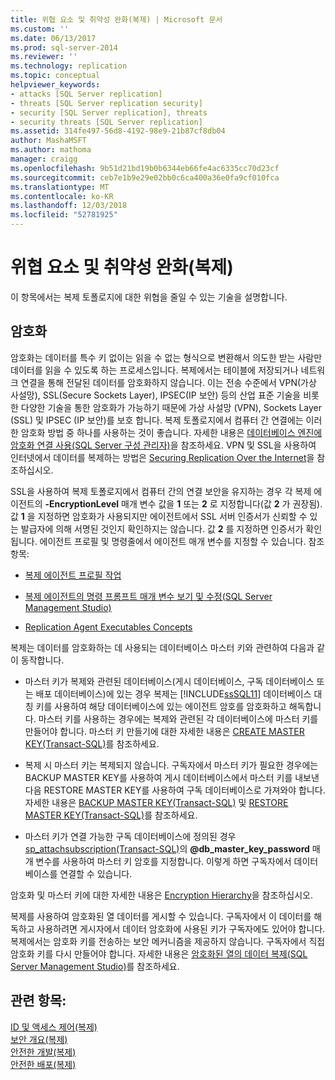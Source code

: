 ```yaml
---
title: 위협 요소 및 취약성 완화(복제) | Microsoft 문서
ms.custom: ''
ms.date: 06/13/2017
ms.prod: sql-server-2014
ms.reviewer: ''
ms.technology: replication
ms.topic: conceptual
helpviewer_keywords:
- attacks [SQL Server replication]
- threats [SQL Server replication security]
- security [SQL Server replication], threats
- security threats [SQL Server replication]
ms.assetid: 314fe497-56d8-4192-98e9-21b87cf8db04
author: MashaMSFT
ms.author: mathoma
manager: craigg
ms.openlocfilehash: 9b51d21bd19b0b6344eb66fe4ac6335cc70d23cf
ms.sourcegitcommit: ceb7e1b9e29e02bb0c6ca400a36e0fa9cf010fca
ms.translationtype: MT
ms.contentlocale: ko-KR
ms.lasthandoff: 12/03/2018
ms.locfileid: "52781925"
---
```

# <a name="threat-and-vulnerability-mitigation-replication"></a>위협 요소 및 취약성 완화(복제)
  이 항목에서는 복제 토폴로지에 대한 위협을 줄일 수 있는 기술을 설명합니다.  
  
## <a name="encryption"></a>암호화  
 암호화는 데이터를 특수 키 없이는 읽을 수 없는 형식으로 변환해서 의도한 받는 사람만 데이터를 읽을 수 있도록 하는 프로세스입니다. 복제에서는 테이블에 저장되거나 네트워크 연결을 통해 전달된 데이터를 암호화하지 않습니다. 이는 전송 수준에서 VPN(가상 사설망), SSL(Secure Sockets Layer), IPSEC(IP 보안) 등의 산업 표준 기술을 비롯한 다양한 기술을 통한 암호화가 가능하기 때문에 가상 사설망 (VPN), Sockets Layer (SSL) 및 IPSEC (IP 보안)를 보호 합니다. 복제 토폴로지에서 컴퓨터 간 연결에는 이러한 암호화 방법 중 하나를 사용하는 것이 좋습니다. 자세한 내용은 [데이터베이스 엔진에 암호화 연결 사용&#40;SQL Server 구성 관리자&#41;](../../../database-engine/configure-windows/enable-encrypted-connections-to-the-database-engine.md)을 참조하세요. VPN 및 SSL을 사용하여 인터넷에서 데이터를 복제하는 방법은 [Securing Replication Over the Internet](securing-replication-over-the-internet.md)을 참조하십시오.  
  
 SSL을 사용하여 복제 토폴로지에서 컴퓨터 간의 연결 보안을 유지하는 경우 각 복제 에이전트의 **-EncryptionLevel** 매개 변수 값을 **1** 또는 **2** 로 지정합니다(값 **2** 가 권장됨). 값 **1** 을 지정하면 암호화가 사용되지만 에이전트에서 SSL 서버 인증서가 신뢰할 수 있는 발급자에 의해 서명된 것인지 확인하지는 않습니다. 값 **2** 를 지정하면 인증서가 확인됩니다. 에이전트 프로필 및 명령줄에서 에이전트 매개 변수를 지정할 수 있습니다. 참조 항목:  
  
-   [복제 에이전트 프로필 작업](../agents/replication-agent-profiles.md)  
  
-   [복제 에이전트의 명령 프롬프트 매개 변수 보기 및 수정&#40;SQL Server Management Studio&#41;](../agents/view-and-modify-replication-agent-command-prompt-parameters.md)  
  
-   [Replication Agent Executables Concepts](../concepts/replication-agent-executables-concepts.md)  
  
 복제는 데이터를 암호화하는 데 사용되는 데이터베이스 마스터 키와 관련하여 다음과 같이 동작합니다.  
  
-   마스터 키가 복제와 관련된 데이터베이스(게시 데이터베이스, 구독 데이터베이스 또는 배포 데이터베이스)에 있는 경우 복제는 [!INCLUDE[ssSQL11](../../../includes/sssql11-md.md)] 데이터베이스 대칭 키를 사용하여 해당 데이터베이스에 있는 에이전트 암호를 암호화하고 해독합니다. 마스터 키를 사용하는 경우에는 복제와 관련된 각 데이터베이스에 마스터 키를 만들어야 합니다. 마스터 키 만들기에 대한 자세한 내용은 [CREATE MASTER KEY&#40;Transact-SQL&#41;](/sql/t-sql/statements/create-master-key-transact-sql)를 참조하세요.  
  
-   복제 시 마스터 키는 복제되지 않습니다. 구독자에서 마스터 키가 필요한 경우에는 BACKUP MASTER KEY를 사용하여 게시 데이터베이스에서 마스터 키를 내보낸 다음 RESTORE MASTER KEY를 사용하여 구독 데이터베이스로 가져와야 합니다. 자세한 내용은 [BACKUP MASTER KEY&#40;Transact-SQL&#41;](/sql/t-sql/statements/backup-master-key-transact-sql) 및 [RESTORE MASTER KEY&#40;Transact-SQL&#41;](/sql/t-sql/statements/restore-master-key-transact-sql)를 참조하세요.  
  
-   마스터 키가 연결 가능한 구독 데이터베이스에 정의된 경우 [sp_attachsubscription&#40;Transact-SQL&#41;](/sql/relational-databases/system-stored-procedures/sp-attachsubscription-transact-sql)의 **@db_master_key_password** 매개 변수를 사용하여 마스터 키 암호를 지정합니다. 이렇게 하면 구독자에서 데이터베이스를 연결할 수 있습니다.  
  
 암호화 및 마스터 키에 대한 자세한 내용은 [Encryption Hierarchy](../../security/encryption/encryption-hierarchy.md)을 참조하십시오.  
  
 복제를 사용하여 암호화된 열 데이터를 게시할 수 있습니다. 구독자에서 이 데이터를 해독하고 사용하려면 게시자에서 데이터 암호화에 사용된 키가 구독자에도 있어야 합니다. 복제에서는 암호화 키를 전송하는 보안 메커니즘을 제공하지 않습니다. 구독자에서 직접 암호화 키를 다시 만들어야 합니다. 자세한 내용은 [암호화된 열의 데이터 복제&#40;SQL Server Management Studio&#41;](replicate-data-in-encrypted-columns-sql-server-management-studio.md)를 참조하세요.  
  
## <a name="see-also"></a>관련 항목:  
 [ID 및 액세스 제어&#40;복제&#41;](identity-and-access-control-replication.md)   
 [보안 개요&#40;복제&#41;](security-overview-replication.md)   
 [안전한 개발&#40;복제&#41;](secure-development-replication.md)   
 [안전한 배포&#40;복제&#41;](secure-deployment-replication.md)  
  
  

